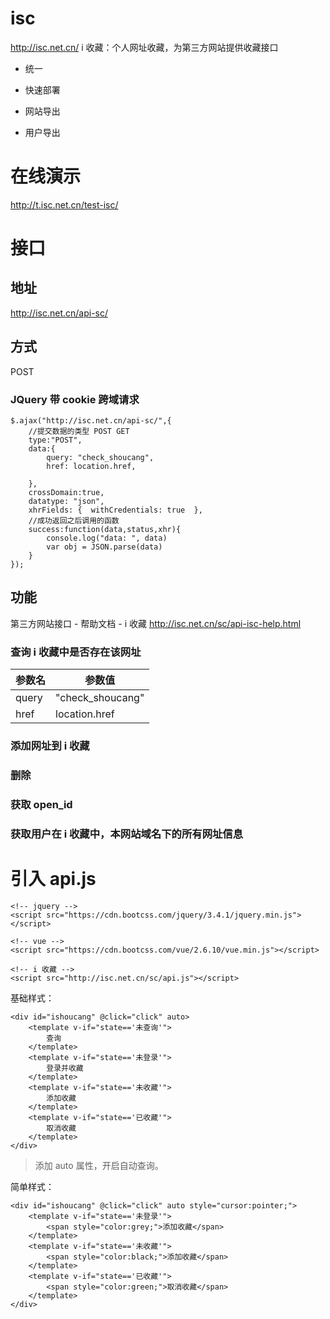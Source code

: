 # isc
http://isc.net.cn/ i 收藏：个人网址收藏，为第三方网站提供收藏接口
- 统一

- 快速部署

- 网站导出

- 用户导出
# 在线演示
http://t.isc.net.cn/test-isc/
# 接口
## 地址
http://isc.net.cn/api-sc/
## 方式
POST
### JQuery 带 cookie 跨域请求
```
$.ajax("http://isc.net.cn/api-sc/",{
	//提交数据的类型 POST GET
	type:"POST",
	data:{
		query: "check_shoucang",
		href: location.href,

	},
	crossDomain:true,
	datatype: "json",
	xhrFields: {  withCredentials: true  },
	//成功返回之后调用的函数             
	success:function(data,status,xhr){
		console.log("data: ", data)
		var obj = JSON.parse(data)
	}
});	
```
## 功能
第三方网站接口 - 帮助文档 - i 收藏
http://isc.net.cn/sc/api-isc-help.html

### 查询 i 收藏中是否存在该网址
   
参数名 | 参数值
-|-
query | "check_shoucang" |
href | location.href |
	    
### 添加网址到 i 收藏

### 删除


### 获取 open_id

### 获取用户在 i 收藏中，本网站域名下的所有网址信息

# 引入 api.js
```
<!-- jquery -->
<script src="https://cdn.bootcss.com/jquery/3.4.1/jquery.min.js"></script>
	
<!-- vue -->
<script src="https://cdn.bootcss.com/vue/2.6.10/vue.min.js"></script>

<!-- i 收藏 -->
<script src="http://isc.net.cn/sc/api.js"></script>
```
基础样式：
```
<div id="ishoucang" @click="click" auto>
	<template v-if="state=='未查询'">
		查询
	</template>
	<template v-if="state=='未登录'">
		登录并收藏
	</template>
	<template v-if="state=='未收藏'">
		添加收藏
	</template>
	<template v-if="state=='已收藏'">
		取消收藏
	</template>
</div>
```

> 添加 auto 属性，开启自动查询。

简单样式：
```
<div id="ishoucang" @click="click" auto style="cursor:pointer;">
	<template v-if="state=='未登录'">
		<span style="color:grey;">添加收藏</span>
	</template>
	<template v-if="state=='未收藏'">
		<span style="color:black;">添加收藏</span>
	</template>
	<template v-if="state=='已收藏'">
		<span style="color:green;">取消收藏</span>
	</template>
</div>
```

